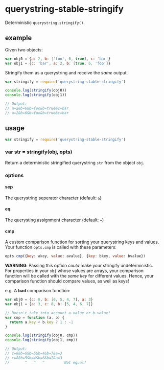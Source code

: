# querystring-stable-stringify

Deterministic `querystring.stringify()`.

## example

Given two objects:

```js
var obj0 = {a: 2, b: ['foo', 6, true], c: 'bar'}
var obj1 = {c: 'bar', a: 2, b: [true, 6, 'foo']}
```

Stringify them as a querystring and receive the _same_ output.

```js
var stringify = require('querystring-stable-stringify')

console.log(stringify(obj0))
console.log(stringify(obj1))

// Output:
// a=2&b=6&b=foo&b=true&c=bar
// a=2&b=6&b=foo&b=true&c=bar
```

## usage

```js
var stringify = require('querystring-stable-stringify')
```

### var str = stringify(obj, opts)

Return a deterministic stringified querystring `str` from the object `obj`.

### options

#### sep
The querystring seperator character (default: `&`)

#### eq
The querysting assignment character (default: `=`)

#### cmp
A custom comparison function for sorting your querystring keys and values. Your function `opts.cmp` is called with these parameters:

```js
opts.cmp({key: akey, value: avalue}, {key: bkey, value: bvalue})
```

**WARNING**: Passing this option _could_ make your stringify undeterministic. For properties in your `obj` whose values are arrays, your comparison function will be called with the _same key_ for different values. Hence, your comparison function should compare values, as well as keys!

e.g. A **bad** comparison function:

```js
var obj0 = {c: 8, b: [6, 5, 4, 7], a: 3}
var obj1 = {a: 3, c: 8, b: [5, 4, 6, 7]}

// Doesn't take into account a.value or b.value!
var cmp = function (a, b) {
  return a.key < b.key ? 1 : -1
}

console.log(stringify(obj0, cmp))
console.log(stringify(obj1, cmp))

// Output:
// c=8&b=6&b=5&b=4&b=7&a=3
// c=8&b=5&b=4&b=6&b=7&a=3
//       ^   ^   ^         Not equal!
```


